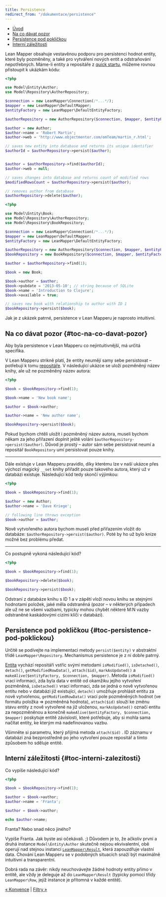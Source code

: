 ```yaml
---
title: Persistence
redirect_from: "/dokumentace/persistence"
---
```


* [Úvod](#page-title)
* [Na co dávat pozor](#toc-na-co-davat-pozor)
* [Persistence pod pokličkou](#toc-persistence-pod-poklickou)
* [Interní záležitosti](#toc-interni-zalezitosti)

Lean Mapper obsahuje vestavěnou podporu pro persistenci hodnot entity, které byly pozměněny, a také pro vytváření nových entit a odstraňování nepotřebných. Máme-li entity a repositáře z [quick startu](/cs/quick-start/), můžeme rovnou přistoupit k ukázkám kódu:

``` php
<?php

use Model\Entity\Author;
use Model\Repository\AuthorRepository;

$connection = new LeanMapper\Connection(/*...*/);
$mapper = new LeanMapper\DefaultMapper;
$entityFactory = new LeanMapper\DefaultEntityFactory;

$authorRepository = new AuthorRepository($connection, $mapper, $entityFactory);

$author = new Author;
$author->name = 'Robert Martin';
$author->web = 'http://www.objectmentor.com/omTeam/martin_r.html';

// saves new entity into database and returns its unique identifier
$authorId = $authorRepository->persist($author);


$author = $authorRepository->find($authorId);
$author->web = null;

// saves changes into database and returns count of modified rows
$modifiedRowsCount = $authorRepository->persist($author);

// removes author from database
$authorRepository->delete($author);
```

``` php
<?php

use Model\Entity\Book;
use Model\Repository\AuthorRepository;
use Model\Repository\BookRepository;

$connection = new LeanMapper\Connection(/*...*/);
$mapper = new LeanMapper\DefaultMapper;
$entityFactory = new LeanMapper\DefaultEntityFactory;

$authorRepository = new AuthorRepository($connection, $mapper, $entityFactory);
$bookRepository = new BookRepository($connection, $mapper, $entityFactory);

$author = $authorRepository->find(1);

$book = new Book;

$book->author = $author;
$book->pubdate = '2013-05-10'; // string because of SQLite
$book->name = 'Introduction to Clojure';
$book->available = true;

// saves new book with relationship to author with ID 1
$bookRepository->persist($book);
```

Jak je z ukázek patrné, persistence v Lean Mapperu je naprosto intuitivní.


## Na co dávat pozor {#toc-na-co-davat-pozor}

Aby byla persistence v Lean Mapperu co nejintuitivnější, má určitá specifika.

V Lean Mapperu strikně platí, že entity neumějí samy sebe persistovat – potřebují k tomu [repositáře](/cs/docs/repositare/). V následující ukázce se uloží pozměněný název knihy, ale už ne pozměněný název autora:

``` php
<?php

$book = $bookRepository->find(1);

$book->name = 'New book name';

$author = $book->author;

$author->name = 'New author name';

$bookRepository->persist($book);
```

Pokud bychom chtěli uložit i pozměněný název autora, museli bychom někam za jeho přiřazení doplnit ještě volání `$authorRepository->persist($author)`. Důvod je prostý – autor sám sebe persistovat neumí a repositář `BookRepository` umí persistovat pouze knihy.

----------

Dále existuje v Lean Mapperu pravidlo, díky kterému lze v naší ukázce přes výchozí magický `__set` knihy přiřadit pouze takového autora, který už v databázi existuje. Následující kód tedy skončí výjimkou:

``` php
<?php

$book = $bookRepository->find(1);

$author = new Author;
$author->name = 'Dave Kriege';

// following line throws exception
$book->author = $author;
```

Nově vytvořeného autora bychom museli před přiřazením vložit do databáze: `$authorRepository->persist($author)`. Poté by ho už bylo knize možné bez problému předat.

----------

Co postupně vykoná následující kód?

``` php
<?php

$book = $bookRepository->find(1);

$bookRepository->delete($book);

$bookRepository->persist($book);
```

Odstraní z databáze knihu s ID 1 a v zápětí vloží novou knihu se stejnými hodnotami položek, jaké měla odstraněná (pozor – v některých případech ale už ne se všemi vazbami, typicky mohou chybět některé M:N vazby odstraněné kaskádovými cizími klíči v databázi).


## Persistence pod pokličkou {#toc-persistence-pod-poklickou}

Určitě se podívejte na implementaci metody `persist($entity)` v abstraktní třídě `LeanMapper\Repository`. Mechanismus persistence je z ní dobře patrný.

[Entita](https://apidoc.intm.org/tharos/leanmapper/master/class-LeanMapper.Entity.html) vychází repositáři vstříc svými metodami `isModified()`, `isDetached()`, `detach()`, `getModifiedRowData()`, `attach($id)`, `markAsUpdated()` a `makeAlive($entityFactory, $connection, $mapper)`. Metoda `isModified()` vrací informaci, zda byla data v entitě od okamžiku jejího vytvoření pozměněná, `isDetached()` vrací informaci, zda se jedná o nově vytvořenou entitu nebo v databázi již existující, `detach()` umožňuje prohlásit entitu za nově vytvořenou, `getModifiedRowData()` vrací pole pozměněných hodnot (ve formátu položka => pozměněná hodnota), `attach($id)` slouží ke změnu stavu entity z nově vytvořené na již uloženou, `markAsUpdated()` označí entitu za nepozměněnou a konečně `makeAlive($entityFactory, $connection, $mapper)` poskytuje entitě závislosti, které potřebuje, aby si mohla sama načítat entity, ke kterým má nadefinovanou vazbu.

Všimněte si parametru, který přijímá metoda `attach($id)` . ID záznamu v databázi zná bezprostředně po jeho vytvoření pouze repositář a tímto způsobem ho sděluje entitě.


## Interní záležitosti {#toc-interni-zalezitosti}

Co vypíše následující kód?

``` php
<?php

$book = $bookRepository->find(1);

$author = $book->author;
$author->name = 'Franta';

$author = $book->author;

echo $author->name;
```

Franta? Nebo snad něco jiného?

Vypíše Franta. Jak byste asi očekávali. ;) Důvodem je to, že ačkoliv první a druhá instance `Model\Entity\Author` skutečně nejsou ekvivalentní, obě operují nad stejnou instancí [`LeanMapper\Result`](https://apidoc.intm.org/tharos/leanmapper/master/class-LeanMapper.Result.html), která zapouzdřuje vlastní data. Chování Lean Mapperu se v podobných situacích snaží být maximálně intuitivní a transparentní.

Dobrá rada na závěr: nikdy neuchovávejte žádné hodnoty entity přímo v entitě, ale vždy je deleguje až do `LeanMapper\Result` (typicky pomocí třídy `LeanMapper\Row`, jejíž instance je přítomná v každé entitě).


[« Konvence](/cs/docs/konvence/) | [Filtry »](/cs/docs/filtry/)
